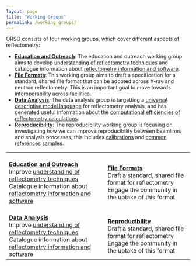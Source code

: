 ```yaml
---
layout: page
title: "Working Groups"
permalink: /working_groups/
---
```


ORSO consists of four working groups, which cover different aspects of reflectometry:

- [**Education and Outreach**](./edu_and_outreach): The education and outreach working group aims to develop [understanding of reflectometry techniques](/information/learning) and catalogue information about [reflectometry information and software](/information/activities).
- [**File Formats**](./file_formats): This working group aims to draft a specification for a standard, shared file format that can be adopted across X-ray and neutron reflectometry. This is an important goal to move towards interoperability across facilities.
- [**Data Analysis**](./data_analysis): The data analysis group is targetting a [universal descriptive model language](/projects/model_language) for reflectometry analysis, and has generated useful information about the [computational efficiencies of reflectometry calculations](/information/calculation).
- [**Reproducibility**](./reproducibility): The reproducibility working group is focusing on investigating how we can improve reproducibility between beamlines and analysis processes, this includes [calibrations](/projects/calibrations) and [common references samples](standard_samples).


<!--
This is the table view for the different working groups
DO NOT EDIT UNLESS YOU KNOW THAT YOU ARE DOING
andrew.mccluskey@ess.eu
-->
<table class="tt">
  <tr class="tt">
    <td class="tt">
      <a class="tt" href="./edu_and_outreach/">
        <i class="fas fa-book fa-5x"></i>
        <br>
        <b>Education and Outreach</b></a><br>
        Improve <a href="../information/learning">understanding of reflectometry techniques</a><br>
        Catalogue information about <a href="/information/activities">reflectometry information and software</a>
    </td>
    <td class="tt">
      <a class="tt" href="./file_formats/">
        <i class="fas fa-file-code fa-5x"></i>
        <br>
        <b>File Formats</b></a><br>
        Draft a standard, shared file format for reflectometry<br>
        Engage the community in the uptake of this format
    </td>
  </tr>
  <tr class="tt">
    <td class="tt">
      <a class="tt" href="./data_analysis/">
        <i class="fas fa-chart-line fa-5x"></i>
        <br>
        <b>Data Analysis</b></a><br>
        Improve <a href="../information/learning">understanding of reflectometry techniques</a><br>
        Catalogue information about <a href="/information/activities">reflectometry information and software</a>
    </td>
    <td class="tt">
      <a class="tt" href="./reproducibility/">
        <i class="fas fa-redo fa-5x"></i>
        <br>
        <b>Reproducibility</b></a><br>
        Draft a standard, shared file format for reflectometry<br>
        Engage the community in the uptake of this format
    </td>
  </tr>
</table>
